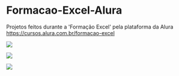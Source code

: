 # Formacao-Excel-Alura
 Projetos feitos durante a 'Formação Excel' pela plataforma da Alura <https://cursos.alura.com.br/formacao-excel>

![](https://github.com/paulo-emilio/Formacao-Excel-Alura/blob/main/Excel%20-%20tabelas%20dinamicas%20e%20dashboards/prints/Dashboard.png)

![](https://github.com/paulo-emilio/Formacao-Excel-Alura/blob/main/Excel%20-%20simula%C3%A7ao%20e%20an%C3%A1lise%20de%20cen%C3%A1rios/prints/Captura%20de%20tela%202023-07-21%20172306.png)

![](https://github.com/paulo-emilio/Formacao-Excel-Alura/blob/main/Excel%20procv%20-%20l%C3%B3gica%20booleana%20e%20busca%20por%20valores/prints/Captura%20de%20tela%202023-07-24%20184007.png)
